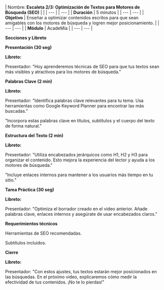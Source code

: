 | Nombre: **Escaleta 2/3: Optimización de Textos para Motores de Búsqueda (SEO)** |     |
| --- |     | --- |
| **Duración** | 5 minutos |
| --- | --- |
| **Objetivo** | Enseñar a optimizar contenidos escritos para que sean amigables con los motores de búsqueda y logren mejor posicionamiento. |
| --- | --- |
| **Módulo** | AcadeMía |
| --- | --- |

**Secciones y Libreto**

**Presentación (30 seg)**

**Libreto:**

Presentador: "Hoy aprenderemos técnicas de SEO para que tus textos sean más visibles y atractivos para los motores de búsqueda."

**Palabras Clave (2 min)**

**Libreto:**

Presentador: "Identifica palabras clave relevantes para tu tema. Usa herramientas como Google Keyword Planner para encontrar las más buscadas."

"Incorpora estas palabras clave en títulos, subtítulos y el cuerpo del texto de forma natural."

**Estructura del Texto (2 min)**

**Libreto:**

Presentador: "Utiliza encabezados jerárquicos como H1, H2 y H3 para organizar el contenido. Esto mejora la experiencia del lector y ayuda a los motores de búsqueda."

"Incluye enlaces internos para mantener a los usuarios más tiempo en tu sitio."

**Tarea Práctica (30 seg)**

**Libreto:**

Presentador: "Optimiza el borrador creado en el video anterior. Añade palabras clave, enlaces internos y asegúrate de usar encabezados claros."

**Requerimientos técnicos**

Herramientas de SEO recomendadas.

Subtítulos incluidos.

**Cierre**

**Libreto:**

Presentador: "Con estos ajustes, tus textos estarán mejor posicionados en las búsquedas. En el próximo video, explicaremos cómo medir la efectividad de tus contenidos. ¡No te lo pierdas!"